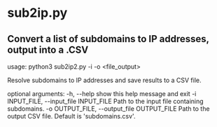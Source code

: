 # sub2ip.py
Convert a list of subdomains to IP addresses, output into a .CSV
---
usage: python3 sub2ip2.py -i <filename> -o <file_output>

Resolve subdomains to IP addresses and save results to a CSV file.

optional arguments:
  -h, --help            show this help message and exit
  -i INPUT_FILE, --input_file INPUT_FILE
                        Path to the input file containing subdomains.
  -o OUTPUT_FILE, --output_file OUTPUT_FILE
                        Path to the output CSV file. Default is
                        'subdomains.csv'.
